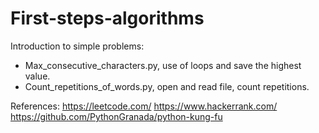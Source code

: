 # First-steps-algorithms

Introduction to simple problems:
- Max_consecutive_characters.py, use of loops and save the highest value.
- Count_repetitions_of_words.py, open and read file, count repetitions.


References:
https://leetcode.com/
https://www.hackerrank.com/
https://github.com/PythonGranada/python-kung-fu

